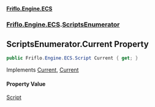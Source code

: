#### [Friflo.Engine.ECS](index.md 'index')
### [Friflo.Engine.ECS](Friflo.Engine.ECS.md 'Friflo.Engine.ECS').[ScriptsEnumerator](ScriptsEnumerator.md 'Friflo.Engine.ECS.ScriptsEnumerator')

## ScriptsEnumerator.Current Property

```csharp
public Friflo.Engine.ECS.Script Current { get; }
```

Implements [Current](https://docs.microsoft.com/en-us/dotnet/api/System.Collections.Generic.IEnumerator-1.Current 'System.Collections.Generic.IEnumerator`1.Current'), [Current](https://docs.microsoft.com/en-us/dotnet/api/System.Collections.IEnumerator.Current 'System.Collections.IEnumerator.Current')

#### Property Value
[Script](Script.md 'Friflo.Engine.ECS.Script')
